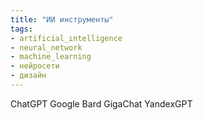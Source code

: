 ```yaml
---
title: "ИИ инструменты"
tags:
- artificial_ıntelligence
- neural_network
- machine_learning
- нейросети
- дизайн
---
```


ChatGPT
Google Bard
GigaChat
YandexGPT

